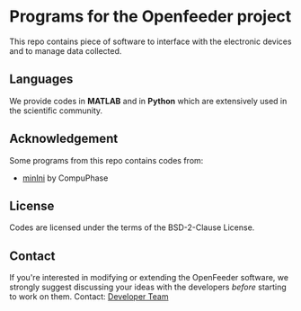 # Programs for the Openfeeder project

This repo contains piece of software to interface with the electronic devices and to manage data collected.

## Languages
We provide codes in **MATLAB** and in **Python** which are extensively used in the scientific community.


## Acknowledgement
Some programs from this repo contains codes from:
- [minIni](https://github.com/compuphase/minIni) by CompuPhase 

## License
Codes are licensed under the terms of the BSD-2-Clause License.

## Contact

If you're interested in modifying or extending the OpenFeeder software, we strongly suggest discussing your ideas with the developers *before* starting to work on them. Contact: [Developer Team](mailto:arnauld.biganzoli@gmail.com,jbtechlab@gmail.com)
